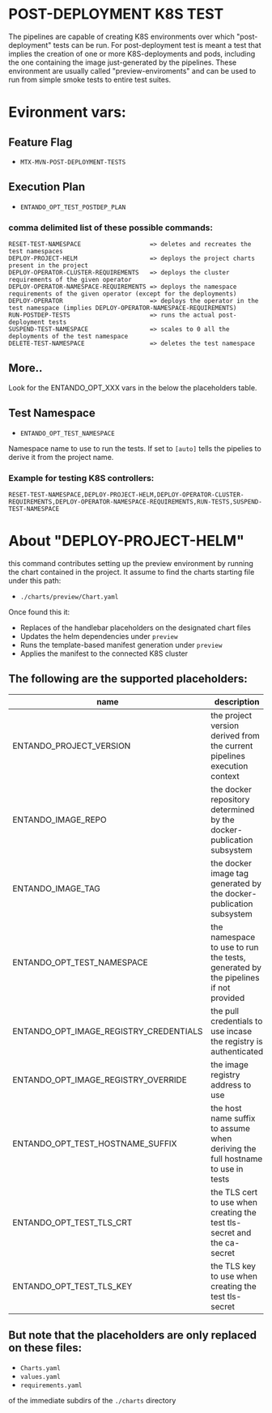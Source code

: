 # POST-DEPLOYMENT K8S TEST

The pipelines are capable of creating K8S environments over which "post-deployment" tests can be run. For post-deployment test is meant a test that implies the creation of one or more K8S-deployments and pods, including the one containing the image just-generated by the pipelines. These environment are usually called "preview-enviroments" and can be used to run from simple smoke tests to entire test suites.

# Evironment vars:

## Feature Flag

- `MTX-MVN-POST-DEPLOYMENT-TESTS`

## Execution Plan

- `ENTANDO_OPT_TEST_POSTDEP_PLAN`

### comma delimited list of these possible commands:

```
RESET-TEST-NAMESPACE                   => deletes and recreates the test namespaces
DEPLOY-PROJECT-HELM                    => deploys the project charts present in the project
DEPLOY-OPERATOR-CLUSTER-REQUIREMENTS   => deploys the cluster requirements of the given operator
DEPLOY-OPERATOR-NAMESPACE-REQUIREMENTS => deploys the namespace requirements of the given operator (except for the deployments)
DEPLOY-OPERATOR                        => deploys the operator in the test namespace (implies DEPLOY-OPERATOR-NAMESPACE-REQUIREMENTS)
RUN-POSTDEP-TESTS                      => runs the actual post-deployment tests
SUSPEND-TEST-NAMESPACE                 => scales to 0 all the deployments of the test namespace
DELETE-TEST-NAMESPACE                  => deletes the test namespace
```

## More..

Look for the ENTANDO_OPT_XXX vars in the below the placeholders table.


## Test Namespace

- `ENTANDO_OPT_TEST_NAMESPACE`

Namespace name to use to run the tests.
If set to `[auto]` tells the pipelies to derive it from the project name.


### Example for testing K8S controllers:

`RESET-TEST-NAMESPACE,DEPLOY-PROJECT-HELM,DEPLOY-OPERATOR-CLUSTER-REQUIREMENTS,DEPLOY-OPERATOR-NAMESPACE-REQUIREMENTS,RUN-TESTS,SUSPEND-TEST-NAMESPACE`

# About "DEPLOY-PROJECT-HELM"

this command contributes setting up the preview environment by running the chart contained in the project. It assume to find the charts starting file under this path:

- `./charts/preview/Chart.yaml`

Once found this it:

- Replaces of the handlebar placeholders on the designated chart files
- Updates the helm dependencies under `preview`
- Runs the template-based manifest generation under `preview`
- Applies the manifest to the connected K8S cluster


## The following are the supported placeholders:

| name | description |
| - | - | 
| ENTANDO_PROJECT_VERSION | the project version derived from the current pipelines execution context |
| ENTANDO_IMAGE_REPO | the docker repository determined by the docker-publication subsystem |
| ENTANDO_IMAGE_TAG | the docker image tag generated by the docker-publication subsystem |
| ENTANDO_OPT_TEST_NAMESPACE | the namespace to use to run the tests, generated by the pipelines if not provided |
| ENTANDO_OPT_IMAGE_REGISTRY_CREDENTIALS | the pull credentials to use incase the registry is authenticated |
| ENTANDO_OPT_IMAGE_REGISTRY_OVERRIDE | the image registry address to use |
| ENTANDO_OPT_TEST_HOSTNAME_SUFFIX | the host name suffix to assume when deriving the full hostname to use in tests |
| ENTANDO_OPT_TEST_TLS_CRT | the TLS cert to use when creating the test tls-secret and the ca-secret |
| ENTANDO_OPT_TEST_TLS_KEY | the TLS key to use when creating the test tls-secret |

## But note that the placeholders are only replaced on these files:

- `Charts.yaml`
- `values.yaml`
- `requirements.yaml`

of the immediate subdirs of the `./charts` directory
